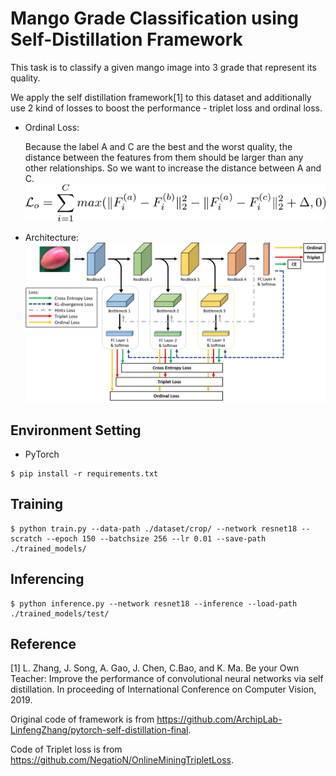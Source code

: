 # Mango Grade Classification using Self-Distillation Framework
This task is to classify a given mango image into 3 grade that represent its quality.

We apply the self distillation framework[1] to this dataset and additionally use 2 kind of losses to boost the performance - triplet loss and ordinal loss.

+ Ordinal Loss:
    
    Because the label A and C are the best and the worst quality, the distance between the features from them should be larger than any other relationships. So we want to increase the distance between A and C.
    ![](./img/ordinal.png)

+ Architecture:
![](./img/network.png)

## Environment Setting
+ PyTorch
```
$ pip install -r requirements.txt
```
## Training
```
$ python train.py --data-path ./dataset/crop/ --network resnet18 --scratch --epoch 150 --batchsize 256 --lr 0.01 --save-path ./trained_models/ 
```
## Inferencing
```
$ python inference.py --network resnet18 --inference --load-path ./trained_models/test/
```

## Reference
[1] L. Zhang, J. Song, A. Gao, J. Chen, C.Bao, and K. Ma. Be your Own Teacher: Improve the performance of convolutional neural networks via self distillation. In proceeding of International Conference on Computer Vision, 2019.

Original code of framework  is from https://github.com/ArchipLab-LinfengZhang/pytorch-self-distillation-final.

Code of Triplet loss is from https://github.com/NegatioN/OnlineMiningTripletLoss.